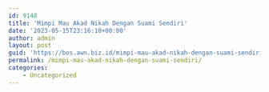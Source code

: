 ```yaml
---
id: 9148
title: 'Mimpi Mau Akad Nikah Dengan Suami Sendiri'
date: '2023-05-15T23:16:10+00:00'
author: admin
layout: post
guid: 'https://bos.awn.biz.id/mimpi-mau-akad-nikah-dengan-suami-sendiri/'
permalink: /mimpi-mau-akad-nikah-dengan-suami-sendiri/
categories:
    - Uncategorized
---
```


